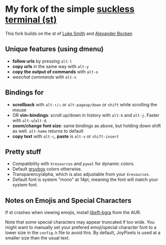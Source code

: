 # My fork of the simple [suckless terminal (st)](https://st.suckless.org/)

This fork builds on the st of [Luke Smith](https://github.com/lukesmithxyz) and [Alexander Bocken](https://github.com/alexbocken)

## Unique features (using dmenu)

+ **follow urls** by pressing `alt-l`
+ **copy urls** in the same way with `alt-y`
+ **copy the output of commands** with `alt-o`
+ *weechat commands* with `alt-x`

## Bindings for

+ **scrollback** with `alt-↑/↓` or `alt-pageup/down` or `shift` while scrolling the mouse
+ OR **vim-bindings**: scroll up/down in history with `alt-k` and `alt-j`. Faster with `alt-u`/`alt-d`.
+ **zoom/change font size**: same bindings as above, but holding down shift as well. `alt-home` returns to default
+ **copy text** with `alt-c`, **paste** is `alt-v` or `shift-insert`

## Pretty stuff

+ Compatibility with `Xresources` and `pywal` for dynamic colors.
+ Default [gruvbox](https://github.com/morhetz/gruvbox) colors otherwise.
+ Transparency/alpha, which is also adjustable from your `Xresources`.
+ Default font is system "mono" at 14pt, meaning the font will match your system font.

## Notes on Emojis and Special Characters

If st crashes when viewing emojis, install [libxft-bgra](https://aur.archlinux.org/packages/libxft-bgra/) from the AUR.

Note that some special characters may appear truncated if too wide. You might want to manually set your prefered emoji/special character font to a lower size in the `config.h` file to avoid this. By default, JoyPixels is used at a smaller size than the usual text.
